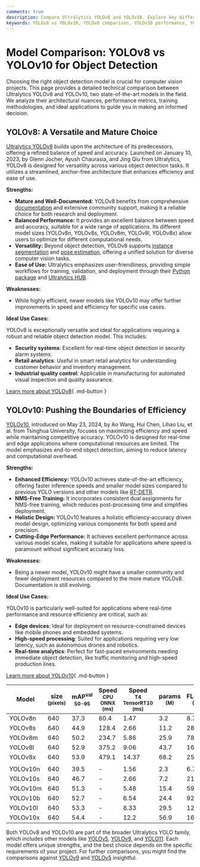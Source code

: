 ```yaml
---
comments: true
description: Compare Ultralytics YOLOv8 and YOLOv10. Explore key differences in architecture, efficiency, use cases, and find the perfect model for your needs.
keywords: YOLOv8 vs YOLOv10, YOLOv8 comparison, YOLOv10 performance, YOLO models, object detection, Ultralytics, computer vision, model efficiency, YOLO architecture
---
```


# Model Comparison: YOLOv8 vs YOLOv10 for Object Detection

Choosing the right object detection model is crucial for computer vision projects. This page provides a detailed technical comparison between Ultralytics YOLOv8 and YOLOv10, two state-of-the-art models in the field. We analyze their architectural nuances, performance metrics, training methodologies, and ideal applications to guide you in making an informed decision.

<script async src="https://cdn.jsdelivr.net/npm/chart.js"></script>
<script defer src="../../javascript/benchmark.js"></script>

<canvas id="modelComparisonChart" width="1024" height="400" active-models='["YOLOv8", "YOLOv10"]'></canvas>

## YOLOv8: A Versatile and Mature Choice

[Ultralytics YOLOv8](https://github.com/ultralytics/ultralytics) builds upon the architecture of its predecessors, offering a refined balance of speed and accuracy. Launched on January 10, 2023, by Glenn Jocher, Ayush Chaurasia, and Jing Qiu from Ultralytics, YOLOv8 is designed for versatility across various object detection tasks. It utilizes a streamlined, anchor-free architecture that enhances efficiency and ease of use.

**Strengths:**

- **Mature and Well-Documented:** YOLOv8 benefits from comprehensive [documentation](https://docs.ultralytics.com/models/yolov8/) and extensive community support, making it a reliable choice for both research and deployment.
- **Balanced Performance:** It provides an excellent balance between speed and accuracy, suitable for a wide range of applications. Its different model sizes (YOLOv8n, YOLOv8s, YOLOv8m, YOLOv8l, YOLOv8x) allow users to optimize for different computational needs.
- **Versatility:** Beyond object detection, YOLOv8 supports [instance segmentation](https://www.ultralytics.com/glossary/instance-segmentation) and [pose estimation](https://docs.ultralytics.com/tasks/pose/), offering a unified solution for diverse computer vision tasks.
- **Ease of Use:** Ultralytics emphasizes user-friendliness, providing simple workflows for training, validation, and deployment through their [Python package](https://pypi.org/project/ultralytics/) and [Ultralytics HUB](https://www.ultralytics.com/hub).

**Weaknesses:**

- While highly efficient, newer models like YOLOv10 may offer further improvements in speed and efficiency for specific use cases.

**Ideal Use Cases:**

YOLOv8 is exceptionally versatile and ideal for applications requiring a robust and reliable object detection model. This includes:

- **Security systems**: Excellent for real-time object detection in security alarm systems.
- **Retail analytics**: Useful in smart retail analytics for understanding customer behavior and inventory management.
- **Industrial quality control**: Applicable in manufacturing for automated visual inspection and quality assurance.

[Learn more about YOLOv8](https://docs.ultralytics.com/models/yolov8/){ .md-button }

## YOLOv10: Pushing the Boundaries of Efficiency

[YOLOv10](https://docs.ultralytics.com/models/yolov10/), introduced on May 23, 2024, by Ao Wang, Hui Chen, Lihao Liu, et al. from Tsinghua University, focuses on maximizing efficiency and speed while maintaining competitive accuracy. YOLOv10 is designed for real-time and edge applications where computational resources are limited. The model emphasizes end-to-end object detection, aiming to reduce latency and computational overhead.

**Strengths:**

- **Enhanced Efficiency:** YOLOv10 achieves state-of-the-art efficiency, offering faster inference speeds and smaller model sizes compared to previous YOLO versions and other models like [RT-DETR](https://docs.ultralytics.com/compare/rtdetr-vs-yolov10/).
- **NMS-Free Training:** It incorporates consistent dual assignments for NMS-free training, which reduces post-processing time and simplifies deployment.
- **Holistic Design:** YOLOv10 features a holistic efficiency-accuracy driven model design, optimizing various components for both speed and precision.
- **Cutting-Edge Performance:** It achieves excellent performance across various model scales, making it suitable for applications where speed is paramount without significant accuracy loss.

**Weaknesses:**

- Being a newer model, YOLOv10 might have a smaller community and fewer deployment resources compared to the more mature YOLOv8. Documentation is still evolving.

**Ideal Use Cases:**

YOLOv10 is particularly well-suited for applications where real-time performance and resource efficiency are critical, such as:

- **Edge devices**: Ideal for deployment on resource-constrained devices like mobile phones and embedded systems.
- **High-speed processing**: Suited for applications requiring very low latency, such as autonomous drones and robotics.
- **Real-time analytics**: Perfect for fast-paced environments needing immediate object detection, like traffic monitoring and high-speed production lines.

[Learn more about YOLOv10](https://docs.ultralytics.com/models/yolov10/){ .md-button }

| Model    | size<br><sup>(pixels) | mAP<sup>val<br>50-95 | Speed<br><sup>CPU ONNX<br>(ms) | Speed<br><sup>T4 TensorRT10<br>(ms) | params<br><sup>(M) | FLOPs<br><sup>(B) |
| -------- | --------------------- | -------------------- | ------------------------------ | ----------------------------------- | ------------------ | ----------------- |
| YOLOv8n  | 640                   | 37.3                 | 80.4                           | 1.47                                | 3.2                | 8.7               |
| YOLOv8s  | 640                   | 44.9                 | 128.4                          | 2.66                                | 11.2               | 28.6              |
| YOLOv8m  | 640                   | 50.2                 | 234.7                          | 5.86                                | 25.9               | 78.9              |
| YOLOv8l  | 640                   | 52.9                 | 375.2                          | 9.06                                | 43.7               | 165.2             |
| YOLOv8x  | 640                   | 53.9                 | 479.1                          | 14.37                               | 68.2               | 257.8             |
|          |                       |                      |                                |                                     |                    |                   |
| YOLOv10n | 640                   | 39.5                 | -                              | 1.56                                | 2.3                | 6.7               |
| YOLOv10s | 640                   | 46.7                 | -                              | 2.66                                | 7.2                | 21.6              |
| YOLOv10m | 640                   | 51.3                 | -                              | 5.48                                | 15.4               | 59.1              |
| YOLOv10b | 640                   | 52.7                 | -                              | 6.54                                | 24.4               | 92.0              |
| YOLOv10l | 640                   | 53.3                 | -                              | 8.33                                | 29.5               | 120.3             |
| YOLOv10x | 640                   | 54.4                 | -                              | 12.2                                | 56.9               | 160.4             |

Both YOLOv8 and YOLOv10 are part of the broader Ultralytics YOLO family, which includes other models like [YOLOv5](https://docs.ultralytics.com/models/yolov5/), [YOLOv9](https://docs.ultralytics.com/models/yolov9/), and [YOLO11](https://docs.ultralytics.com/models/yolo11/). Each model offers unique strengths, and the best choice depends on the specific requirements of your project. For further comparisons, you might find the comparisons against [YOLOv9](https://docs.ultralytics.com/compare/yolov9-vs-yolov8/) and [YOLOv5](https://docs.ultralytics.com/compare/yolov5-vs-yolov8/) insightful.
